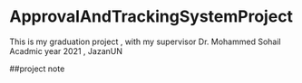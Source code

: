 # ApprovalAndTrackingSystemProject
This is my graduation project , with my supervisor Dr. Mohammed Sohail Acadmic year 2021 , JazanUN

##project note
